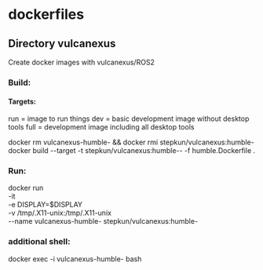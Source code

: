 # dockerfiles

## Directory vulcanexus
Create docker images with vulcanexus/ROS2

### Build:

#### Targets:
run = image to run things
dev = basic development image without desktop tools
full = development image including all desktop tools

docker rm vulcanexus-humble-<target> && docker rmi stepkun/vulcanexus:humble-<target>
docker build --target <target> -t stepkun/vulcanexus:humble--<target> -f humble.Dockerfile .

### Run:
docker run \
    -it \
    -e DISPLAY=$DISPLAY \
    -v /tmp/.X11-unix:/tmp/.X11-unix \
    --name vulcanexus-humble-<target> stepkun/vulcanexus:humble-<target>

### additional shell:
docker exec -i vulcanexus-humble-<target> bash
